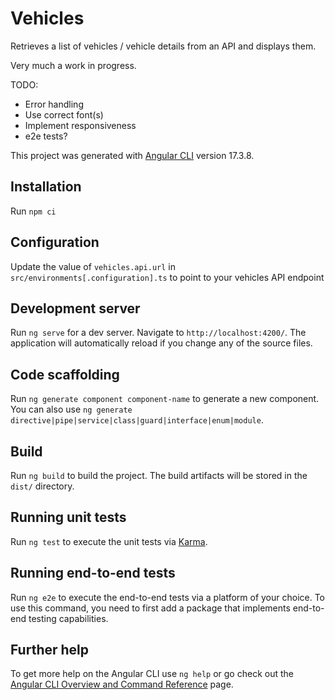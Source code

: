 # Vehicles

Retrieves a list of vehicles / vehicle details from an API and displays them.

Very much a work in progress.

TODO:

* Error handling
* Use correct font(s)
* Implement responsiveness
* e2e tests?

This project was generated with [Angular CLI](https://github.com/angular/angular-cli) version 17.3.8.

## Installation

Run `npm ci`

## Configuration

Update the value of `vehicles.api.url` in `src/environments[.configuration].ts` to point to your vehicles API endpoint

## Development server

Run `ng serve` for a dev server. Navigate to `http://localhost:4200/`. The application will automatically reload if you change any of the source files.

## Code scaffolding

Run `ng generate component component-name` to generate a new component. You can also use `ng generate directive|pipe|service|class|guard|interface|enum|module`.

## Build

Run `ng build` to build the project. The build artifacts will be stored in the `dist/` directory.

## Running unit tests

Run `ng test` to execute the unit tests via [Karma](https://karma-runner.github.io).

## Running end-to-end tests

Run `ng e2e` to execute the end-to-end tests via a platform of your choice. To use this command, you need to first add a package that implements end-to-end testing capabilities.

## Further help

To get more help on the Angular CLI use `ng help` or go check out the [Angular CLI Overview and Command Reference](https://angular.io/cli) page.
